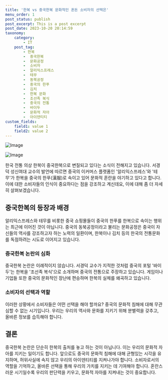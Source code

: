 ```yaml
---
title: '한복 vs 중국한복 문화적인 혼돈 소비자의 선택은'
menu_order: 1
post_status: publish
post_excerpt: This is a post excerpt
post_date: 2023-10-20 20:14:59
taxonomy:
    category:
        - IT
    post_tag:
        - 한복
        -  중국한복
        -  문화공정
        -  소비자
        -  알리익스프레스
        -  테무
        -  동북공정
        -  중국의 한푸
        -  김치
        -  한복 문화
        -  조선족 복식
        -  중국의 전통
        -  바이두
        -  문화적 자아
        -  아이덴티티
custom_fields:
    field1: value 1
    field2: value 2
---
```


![Image](https://imgnews.pstatic.net/image/138/2024/02/06/0002166382_002_20240206093901244.jpg?type=w647)

![Image](https://imgnews.pstatic.net/image/138/2024/02/06/0002166382_001_20240206093901212.jpg?type=w647)


한국 전통 의상 한복이 중국한복으로 변질되고 있다는 소식이 전해지고 있습니다. 서경덕 성신여대 교수의 발언에 따르면 중국의 이커머스 플랫폼인 '알리익스프레스'와 '테무'가 한복을 중국의 한푸(漢服)로 속이고 있어 문화적 혼란을 야기하고 있다고 합니다. 이에 대한 소비자들의 인식이 중요하다는 점을 강조하고 계신데요, 이에 대해 좀 더 자세히 살펴보겠습니다.

## 중국한복의 등장과 배경
알리익스프레스와 테무를 비롯한 중국 쇼핑몰들이 중국의 한푸를 한복으로 속이는 행위는 최근에 이어진 것이 아닙니다. 중국의 동북공정이라고 불리는 문화공정은 중국이 자신들의 역사를 강조하고자 하는 노력의 일환이며, 한복이나 김치 등의 한국의 전통문화를 독점하려는 시도로 이어지고 있습니다.

### 중국한복 논란의 심화
중국한복 논란은 이례적이지 않습니다. 서경덕 교수가 지적한 것처럼 중국의 포털 '바이두'는 한복을 '조선족 복식'으로 소개하며 중국의 전통으로 주장하고 있습니다. 게임이나 기업들 또한 중국의 문화적인 장난에 편승하며 한복의 실체를 왜곡하고 있습니다.

### 소비자의 선택과 역할
이러한 상황에서 소비자들은 어떤 선택을 해야 할까요? 중국의 문화적 침해에 대해 무관심할 수 없는 시기입니다. 우리는 우리의 역사와 문화를 지키기 위해 분별력을 갖추고, 올바른 정보를 습득해야 합니다.

## 결론
중국한복 논란은 단순히 한복의 출처를 놓고 하는 것이 아닙니다. 이는 우리의 문화적 자아를 지키는 일이기도 합니다. 앞으로도 중국의 문화적 침해에 대해 균형있는 시각을 유지하며, 허위사실에 속지 않고 우리의 아이덴티티를 지켜나가야 합니다. 소비자로서의 역할을 기억하고, 올바른 선택을 통해 우리의 가치를 지키는 데 기여해야 합니다. 혼란스러운 시기일수록 우리의 판단력을 키우고, 문화적 자아를 지켜내는 것이 중요합니다.
